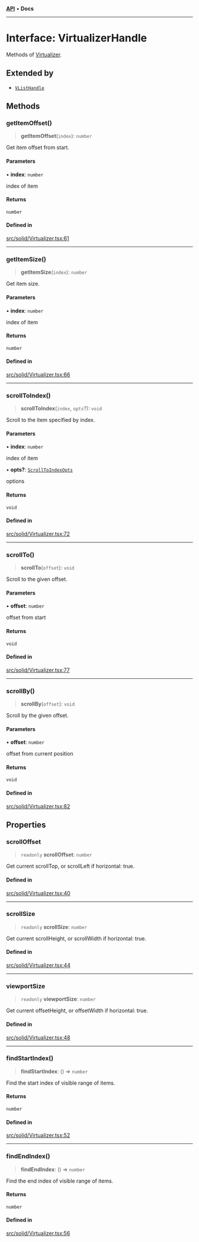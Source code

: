 [**API**](../../API.md) • **Docs**

***

# Interface: VirtualizerHandle

Methods of [Virtualizer](../functions/Virtualizer.md).

## Extended by

- [`VListHandle`](VListHandle.md)

## Methods

### getItemOffset()

> **getItemOffset**(`index`): `number`

Get item offset from start.

#### Parameters

• **index**: `number`

index of item

#### Returns

`number`

#### Defined in

[src/solid/Virtualizer.tsx:61](https://github.com/inokawa/virtua/blob/da030dacd100511f676477a3b0a55aed96ffd083/src/solid/Virtualizer.tsx#L61)

***

### getItemSize()

> **getItemSize**(`index`): `number`

Get item size.

#### Parameters

• **index**: `number`

index of item

#### Returns

`number`

#### Defined in

[src/solid/Virtualizer.tsx:66](https://github.com/inokawa/virtua/blob/da030dacd100511f676477a3b0a55aed96ffd083/src/solid/Virtualizer.tsx#L66)

***

### scrollToIndex()

> **scrollToIndex**(`index`, `opts`?): `void`

Scroll to the item specified by index.

#### Parameters

• **index**: `number`

index of item

• **opts?**: [`ScrollToIndexOpts`](../../react/interfaces/ScrollToIndexOpts.md)

options

#### Returns

`void`

#### Defined in

[src/solid/Virtualizer.tsx:72](https://github.com/inokawa/virtua/blob/da030dacd100511f676477a3b0a55aed96ffd083/src/solid/Virtualizer.tsx#L72)

***

### scrollTo()

> **scrollTo**(`offset`): `void`

Scroll to the given offset.

#### Parameters

• **offset**: `number`

offset from start

#### Returns

`void`

#### Defined in

[src/solid/Virtualizer.tsx:77](https://github.com/inokawa/virtua/blob/da030dacd100511f676477a3b0a55aed96ffd083/src/solid/Virtualizer.tsx#L77)

***

### scrollBy()

> **scrollBy**(`offset`): `void`

Scroll by the given offset.

#### Parameters

• **offset**: `number`

offset from current position

#### Returns

`void`

#### Defined in

[src/solid/Virtualizer.tsx:82](https://github.com/inokawa/virtua/blob/da030dacd100511f676477a3b0a55aed96ffd083/src/solid/Virtualizer.tsx#L82)

## Properties

### scrollOffset

> `readonly` **scrollOffset**: `number`

Get current scrollTop, or scrollLeft if horizontal: true.

#### Defined in

[src/solid/Virtualizer.tsx:40](https://github.com/inokawa/virtua/blob/da030dacd100511f676477a3b0a55aed96ffd083/src/solid/Virtualizer.tsx#L40)

***

### scrollSize

> `readonly` **scrollSize**: `number`

Get current scrollHeight, or scrollWidth if horizontal: true.

#### Defined in

[src/solid/Virtualizer.tsx:44](https://github.com/inokawa/virtua/blob/da030dacd100511f676477a3b0a55aed96ffd083/src/solid/Virtualizer.tsx#L44)

***

### viewportSize

> `readonly` **viewportSize**: `number`

Get current offsetHeight, or offsetWidth if horizontal: true.

#### Defined in

[src/solid/Virtualizer.tsx:48](https://github.com/inokawa/virtua/blob/da030dacd100511f676477a3b0a55aed96ffd083/src/solid/Virtualizer.tsx#L48)

***

### findStartIndex()

> **findStartIndex**: () => `number`

Find the start index of visible range of items.

#### Returns

`number`

#### Defined in

[src/solid/Virtualizer.tsx:52](https://github.com/inokawa/virtua/blob/da030dacd100511f676477a3b0a55aed96ffd083/src/solid/Virtualizer.tsx#L52)

***

### findEndIndex()

> **findEndIndex**: () => `number`

Find the end index of visible range of items.

#### Returns

`number`

#### Defined in

[src/solid/Virtualizer.tsx:56](https://github.com/inokawa/virtua/blob/da030dacd100511f676477a3b0a55aed96ffd083/src/solid/Virtualizer.tsx#L56)
